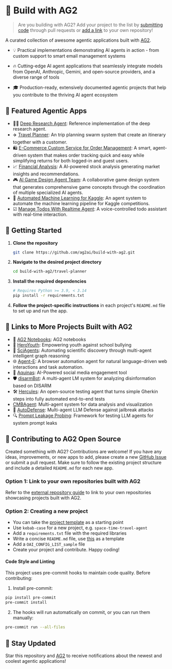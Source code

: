 # 🌟 Build with AG2

> Are you building with AG2? Add your project to the list by [submitting code](./project-template/) through pull requests or [add a link](./external_repo_guide.md) to your own repository!

A curated collection of awesome agentic applications built with [AG2](https://github.com/ag2ai/ag2).

- 💡 Practical implementations demonstrating AI agents in action - from custom support to smart email management systems

- 🔥 Cutting-edge AI agent applications that seamlessly integrate models from OpenAI, Anthropic, Gemini, and open-source providers, and a diverse range of tools

- 🎓 Production-ready, extensively documented agentic projects that help you contribute to the thriving AI agent ecosystem

## 📂 Featured Agentic Apps

- 🧑‍🔬 [Deep Research Agent](deep-research-agent): Reference implementation of the deep research agent.
- ✈️ [Travel Planner](travel-planner): An trip planning swarm system that create an itinerary together with a customer.
- 🛍️ [E-Commerce Custom Service for Order Management](e-commerce-customer-service): A smart, agent-driven system that makes order tracking quick and easy while simplifying returns for both logged-in and guest users.
- 📈 [Financial Analysis](financial-analysis): A AI-powered stock analysis generating market insights and recommendations.
- 🎮 [AI Game Design Agent Team](game-design-agent-team): A collaborative game design system that generates comprehensive game concepts through the coordination of multiple specialized AI agents.
- 🤖 [Automated Machine Learning for Kaggle](automate-ml-for-kaggle): An agent system to automate the machine learning pipeline for Kaggle competitions.
- ☑ [Manage Todos With Realtime Agent](manage-todos-with-realtime-agent): A voice-controlled todo assistant with real-time interaction.

## 🚀 Getting Started

1. **Clone the repository**

   ```bash
   git clone https://github.com/ag2ai/build-with-ag2.git
   ```

2. **Navigate to the desired project directory**

   ```bash
   cd build-with-ag2/travel-planner
   ```

3. **Install the required dependencies**

   ```bash
   # Requires Python >= 3.9, < 3.14
   pip install -r requirements.txt
   ```

4. **Follow the project-specific instructions** in each project's `README.md` file to set up and run the app.

## 🔗 Links to More Projects Built with AG2

- 📓 [AG2 Notebooks](https://github.com/ag2ai/ag2/tree/main/notebook): AG2 notebooks
- 🦸 [HeroYouth](https://github.com/linmou/HeroYouth): Empowering youth against school bullying
- 🔬 [SciAgents](https://github.com/lamm-mit/SciAgentsDiscovery): Automating scientific discovery through multi-agent intelligent graph reasoning
- 🌐 [Agent-E](https://github.com/EmergenceAI/Agent-E): A browser automation agent for natural language-driven web interactions and task automation.
- 📱 [Aquinas](https://github.com/thomasturek/aquinas): AI-Powered social media engagement tool
- 🛡️ [disarmBot](https://github.com/ultra-supara/disarmBot): A multi-agent LM system for analyzing disinformation based on DISARM
- 🛠️ [Hercules](https://github.com/test-zeus-ai/testzeus-hercules): An open-source testing agent that turns simple Gherkin steps into fully automated end-to-end tests
- [CMBAgent](https://github.com/CMBAgents/cmbagent): Multi-agent system for data analysis and visualization
- 🔏 [AutoDefense](https://github.com/XHMY/AutoDefense): Multi-agent LLM Defense against jailbreak attacks
- 🔍 [Prompt Leakage Probing](https://github.com/airtai/prompt-leakage-probing): Framework for testing LLM agents for system prompt leaks

## 🤝 Contributing to AG2 Open Source

Created something with AG2? Contributions are welcome! If you have any ideas, improvements, or new apps to add, please create a new [GitHub Issue](https://github.com/ag2ai/build-with-ag2/issues) or submit a pull request. Make sure to follow the existing project structure and include a detailed `README.md` for each new app.

### Option 1: Link to your own repositories built with AG2

Refer to the [external repository guide](./external_repo_guide.md) to link to your own repositories showcasing projects built with AG2.

### Option 2: Creating a new project

- You can take the [project template](./project-template/) as a starting point
- Use `kebab-case` for a new project, e.g. `space-time-travel-agent`
- Add a `requirements.txt` file with the required libraries
- Write a concise `README.md` file, use [this](./project-template/README.md) as a template
- Add a `OAI_CONFIG_LIST_sample` file
- Create your project and contribute. Happy coding!

#### Code Style and Linting

This project uses pre-commit hooks to maintain code quality. Before contributing:

1. Install pre-commit:

```bash
pip install pre-commit
pre-commit install
```

2. The hooks will run automatically on commit, or you can run them manually:

```bash
pre-commit run --all-files
```

## 🌟 **Stay Updated**

Star this repository and [AG2](https://github.com/ag2ai/ag2) to receive notifications about the newest and coolest agentic applications!
